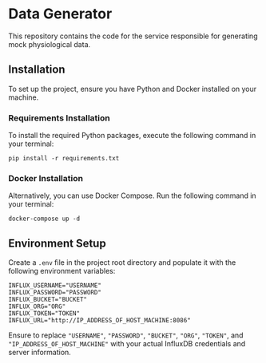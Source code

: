 # Data Generator
This repository contains the code for the service responsible for generating mock physiological data.

## Installation
To set up the project, ensure you have Python and Docker installed on your machine.

### Requirements Installation
To install the required Python packages, execute the following command in your terminal:
```
pip install -r requirements.txt
```

### Docker Installation
Alternatively, you can use Docker Compose. Run the following command in your terminal:
```
docker-compose up -d
```

## Environment Setup
Create a `.env` file in the project root directory and populate it with the following environment variables:
```
INFLUX_USERNAME="USERNAME"
INFLUX_PASSWORD="PASSWORD"
INFLUX_BUCKET="BUCKET"
INFLUX_ORG="ORG"
INFLUX_TOKEN="TOKEN"
INFLUX_URL="http://IP_ADDRESS_OF_HOST_MACHINE:8086"
```
Ensure to replace `"USERNAME"`, `"PASSWORD"`, `"BUCKET"`, `"ORG"`, `"TOKEN"`, and `"IP_ADDRESS_OF_HOST_MACHINE"` with your actual InfluxDB credentials and server information.
